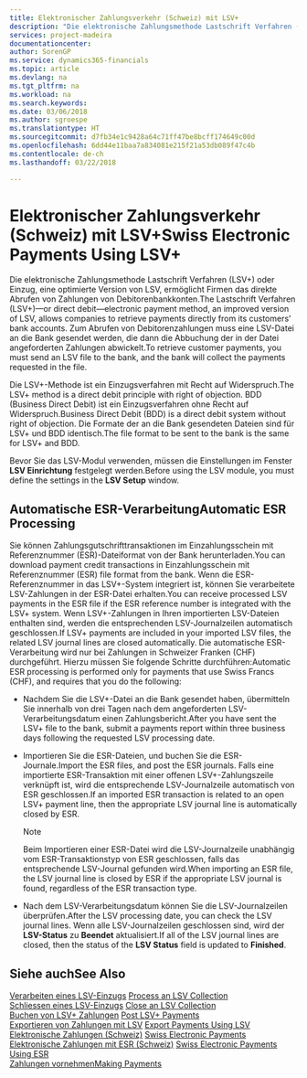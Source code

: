 ```yaml
---
title: Elektronischer Zahlungsverkehr (Schweiz) mit LSV+
description: "Die elektronische Zahlungsmethode Lastschrift Verfahren (LSV+) oder Einzug, eine optimierte Version von LSV, ermöglicht Firmen das direkte Abrufen von Zahlungen von Debitorenbankkonten. Zum Abrufen von Debitorenzahlungen muss eine LSV-Datei an die Bank gesendet werden, die dann die Abbuchung der in der Datei angeforderten Zahlungen abwickelt."
services: project-madeira
documentationcenter: 
author: SorenGP
ms.service: dynamics365-financials
ms.topic: article
ms.devlang: na
ms.tgt_pltfrm: na
ms.workload: na
ms.search.keywords: 
ms.date: 03/06/2018
ms.author: sgroespe
ms.translationtype: HT
ms.sourcegitcommit: d7fb34e1c9428a64c71ff47be8bcff174649c00d
ms.openlocfilehash: 6dd44e11baa7a834081e215f21a53db089f47c4b
ms.contentlocale: de-ch
ms.lasthandoff: 03/22/2018

---
```

# <a name="swiss-electronic-payments-using-lsv"></a><span data-ttu-id="9bf49-104">Elektronischer Zahlungsverkehr (Schweiz) mit LSV+</span><span class="sxs-lookup"><span data-stu-id="9bf49-104">Swiss Electronic Payments Using LSV+</span></span>
<span data-ttu-id="9bf49-105">Die elektronische Zahlungsmethode Lastschrift Verfahren (LSV+) oder Einzug, eine optimierte Version von LSV, ermöglicht Firmen das direkte Abrufen von Zahlungen von Debitorenbankkonten.</span><span class="sxs-lookup"><span data-stu-id="9bf49-105">The Lastschrift Verfahren (LSV+)—or direct debit—electronic payment method, an improved version of LSV, allows companies to retrieve payments directly from its customers’ bank accounts.</span></span> <span data-ttu-id="9bf49-106">Zum Abrufen von Debitorenzahlungen muss eine LSV-Datei an die Bank gesendet werden, die dann die Abbuchung der in der Datei angeforderten Zahlungen abwickelt.</span><span class="sxs-lookup"><span data-stu-id="9bf49-106">To retrieve customer payments, you must send an LSV file to the bank, and the bank will collect the payments requested in the file.</span></span>  

<span data-ttu-id="9bf49-107">Die LSV+-Methode ist ein Einzugsverfahren mit Recht auf Widerspruch.</span><span class="sxs-lookup"><span data-stu-id="9bf49-107">The LSV+ method is a direct debit principle with right of objection.</span></span> <span data-ttu-id="9bf49-108">BDD (Business Direct Debit) ist ein Einzugsverfahren ohne Recht auf Widerspruch.</span><span class="sxs-lookup"><span data-stu-id="9bf49-108">Business Direct Debit (BDD) is a direct debit system without right of objection.</span></span> <span data-ttu-id="9bf49-109">Die Formate der an die Bank gesendeten Dateien sind für LSV+ und BDD identisch.</span><span class="sxs-lookup"><span data-stu-id="9bf49-109">The file format to be sent to the bank is the same for LSV+ and BDD.</span></span>  

<span data-ttu-id="9bf49-110">Bevor Sie das LSV-Modul verwenden, müssen die Einstellungen im Fenster **LSV Einrichtung** festgelegt werden.</span><span class="sxs-lookup"><span data-stu-id="9bf49-110">Before using the LSV module, you must define the settings in the **LSV Setup** window.</span></span>

## <a name="automatic-esr-processing"></a><span data-ttu-id="9bf49-111">Automatische ESR-Verarbeitung</span><span class="sxs-lookup"><span data-stu-id="9bf49-111">Automatic ESR Processing</span></span>  
<span data-ttu-id="9bf49-112">Sie können Zahlungsgutschrifttransaktionen im Einzahlungsschein mit Referenznummer (ESR)-Dateiformat von der Bank herunterladen.</span><span class="sxs-lookup"><span data-stu-id="9bf49-112">You can download payment credit transactions in Einzahlungsschein mit Referenznummer (ESR) file format from the bank.</span></span> <span data-ttu-id="9bf49-113">Wenn die ESR-Referenznummer in das LSV+-System integriert ist, können Sie verarbeitete LSV-Zahlungen in der ESR-Datei erhalten.</span><span class="sxs-lookup"><span data-stu-id="9bf49-113">You can receive processed LSV payments in the ESR file if the ESR reference number is integrated with the LSV+ system.</span></span> <span data-ttu-id="9bf49-114">Wenn LSV+-Zahlungen in Ihren importierten LSV-Dateien enthalten sind, werden die entsprechenden LSV-Journalzeilen automatisch geschlossen.</span><span class="sxs-lookup"><span data-stu-id="9bf49-114">If LSV+ payments are included in your imported LSV files, the related LSV journal lines are closed automatically.</span></span> <span data-ttu-id="9bf49-115">Die automatische ESR-Verarbeitung wird nur bei Zahlungen in Schweizer Franken (CHF) durchgeführt. Hierzu müssen Sie folgende Schritte durchführen:</span><span class="sxs-lookup"><span data-stu-id="9bf49-115">Automatic ESR processing is performed only for payments that use Swiss Francs (CHF), and requires that you do the following:</span></span>  

- <span data-ttu-id="9bf49-116">Nachdem Sie die LSV+-Datei an die Bank gesendet haben, übermitteln Sie innerhalb von drei Tagen nach dem angeforderten LSV-Verarbeitungsdatum einen Zahlungsbericht.</span><span class="sxs-lookup"><span data-stu-id="9bf49-116">After you have sent the LSV+ file to the bank, submit a payments report within three business days following the requested LSV processing date.</span></span>  

- <span data-ttu-id="9bf49-117">Importieren Sie die ESR-Dateien, und buchen Sie die ESR-Journale.</span><span class="sxs-lookup"><span data-stu-id="9bf49-117">Import the ESR files, and post the ESR journals.</span></span> <span data-ttu-id="9bf49-118">Falls eine importierte ESR-Transaktion mit einer offenen LSV+-Zahlungszeile verknüpft ist, wird die entsprechende LSV-Journalzeile automatisch von ESR geschlossen.</span><span class="sxs-lookup"><span data-stu-id="9bf49-118">If an imported ESR transaction is related to an open LSV+ payment line, then the appropriate LSV journal line is automatically closed by ESR.</span></span>  

    > [!NOTE]  
    >  <span data-ttu-id="9bf49-119">Beim Importieren einer ESR-Datei wird die LSV-Journalzeile unabhängig vom ESR-Transaktionstyp von ESR geschlossen, falls das entsprechende LSV-Journal gefunden wird.</span><span class="sxs-lookup"><span data-stu-id="9bf49-119">When importing an ESR file, the LSV journal line is closed by ESR if the appropriate LSV journal is found, regardless of the ESR transaction type.</span></span>  

- <span data-ttu-id="9bf49-120">Nach dem LSV-Verarbeitungsdatum können Sie die LSV-Journalzeilen überprüfen.</span><span class="sxs-lookup"><span data-stu-id="9bf49-120">After the LSV processing date, you can check the LSV journal lines.</span></span> <span data-ttu-id="9bf49-121">Wenn alle LSV-Journalzeilen geschlossen sind, wird der **LSV-Status** zu **Beendet** aktualisiert.</span><span class="sxs-lookup"><span data-stu-id="9bf49-121">If all of the LSV journal lines are closed, then the status of the **LSV Status** field is updated to  **Finished**.</span></span>  

## <a name="see-also"></a><span data-ttu-id="9bf49-122">Siehe auch</span><span class="sxs-lookup"><span data-stu-id="9bf49-122">See Also</span></span>  
 <span data-ttu-id="9bf49-123">[Verarbeiten eines LSV-Einzugs](how-to-process-an-lsv-collection.md) </span><span class="sxs-lookup"><span data-stu-id="9bf49-123">[Process an LSV Collection](how-to-process-an-lsv-collection.md) </span></span>  
 <span data-ttu-id="9bf49-124">[Schliessen eines LSV-Einzugs](how-to-close-an-lsv-collection.md) </span><span class="sxs-lookup"><span data-stu-id="9bf49-124">[Close an LSV Collection](how-to-close-an-lsv-collection.md) </span></span>  
 <span data-ttu-id="9bf49-125">[Buchen von LSV+ Zahlungen](how-to-post-lsv-payments.md) </span><span class="sxs-lookup"><span data-stu-id="9bf49-125">[Post LSV+ Payments](how-to-post-lsv-payments.md) </span></span>  
 <span data-ttu-id="9bf49-126">[Exportieren von Zahlungen mit LSV](how-to-export-payments-using-lsv.md) </span><span class="sxs-lookup"><span data-stu-id="9bf49-126">[Export Payments Using LSV](how-to-export-payments-using-lsv.md) </span></span>  
 <span data-ttu-id="9bf49-127">[Elektronische Zahlungen (Schweiz)](swiss-electronic-payments.md) </span><span class="sxs-lookup"><span data-stu-id="9bf49-127">[Swiss Electronic Payments](swiss-electronic-payments.md) </span></span>  
 <span data-ttu-id="9bf49-128">[Elektronische Zahlungen mit ESR (Schweiz)](swiss-electronic-payments-using-esr.md) </span><span class="sxs-lookup"><span data-stu-id="9bf49-128">[Swiss Electronic Payments Using ESR](swiss-electronic-payments-using-esr.md) </span></span>  
 [<span data-ttu-id="9bf49-129">Zahlungen vornehmen</span><span class="sxs-lookup"><span data-stu-id="9bf49-129">Making Payments</span></span>](../../payables-make-payments.md)

